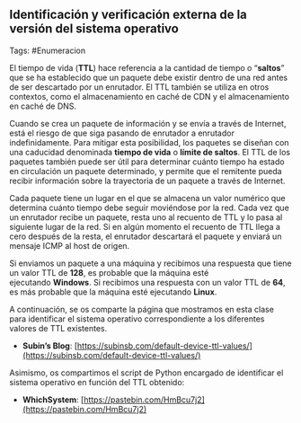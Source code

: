 ## Identificación y verificación externa de la versión del sistema operativo

Tags: #Enumeracion 

El tiempo de vida (**TTL**) hace referencia a la cantidad de tiempo o “**saltos**” que se ha establecido que un paquete debe existir dentro de una red antes de ser descartado por un enrutador. El TTL también se utiliza en otros contextos, como el almacenamiento en caché de CDN y el almacenamiento en caché de DNS.

Cuando se crea un paquete de información y se envía a través de Internet, está el riesgo de que siga pasando de enrutador a enrutador indefinidamente. Para mitigar esta posibilidad, los paquetes se diseñan con una caducidad denominada **tiempo de vida** o **límite de saltos**. El TTL de los paquetes también puede ser útil para determinar cuánto tiempo ha estado en circulación un paquete determinado, y permite que el remitente pueda recibir información sobre la trayectoria de un paquete a través de Internet.

Cada paquete tiene un lugar en el que se almacena un valor numérico que determina cuánto tiempo debe seguir moviéndose por la red. Cada vez que un enrutador recibe un paquete, resta uno al recuento de TTL y lo pasa al siguiente lugar de la red. Si en algún momento el recuento de TTL llega a cero después de la resta, el enrutador descartará el paquete y enviará un mensaje ICMP al host de origen.

Si enviamos un paquete a una máquina y recibimos una respuesta que tiene un valor TTL de **128**, es probable que la máquina esté ejecutando **Windows**. Si recibimos una respuesta con un valor TTL de **64**, es más probable que la máquina esté ejecutando **Linux**.

A continuación, se os comparte la página que mostramos en esta clase para identificar el sistema operativo correspondiente a los diferentes valores de TTL existentes.
-   **Subin’s Blog**: [https://subinsb.com/default-device-ttl-values/](https://subinsb.com/default-device-ttl-values/)

Asimismo, os compartimos el script de Python encargado de identificar el sistema operativo en función del TTL obtenido:
-   **WhichSystem**: [https://pastebin.com/HmBcu7j2](https://pastebin.com/HmBcu7j2)